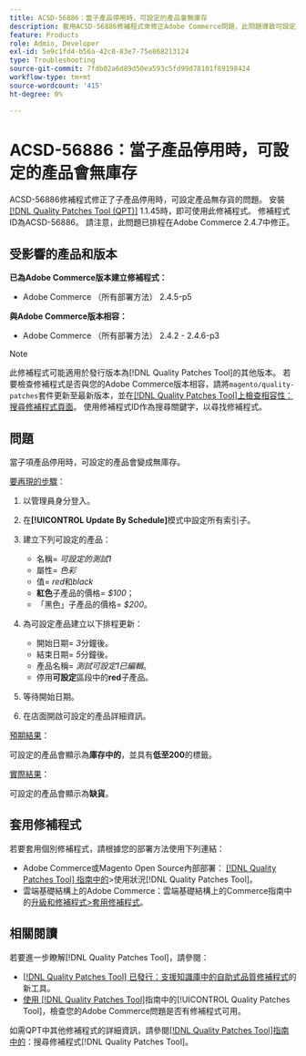 ```yaml
---
title: ACSD-56886：當子產品停用時，可設定的產品會無庫存
description: 套用ACSD-56886修補程式來修正Adobe Commerce問題，此問題導致可設定產品在產品停用時失去庫存子項。
feature: Products
role: Admin, Developer
exl-id: 5e9c1fd4-b56a-42c0-83e7-75e868213124
type: Troubleshooting
source-git-commit: 7fdb02a6d89d50ea593c5fd99d78101f89198424
workflow-type: tm+mt
source-wordcount: '415'
ht-degree: 0%

---
```


# ACSD-56886：當子產品停用時，可設定的產品會無庫存

ACSD-56886修補程式修正了子產品停用時，可設定產品無存貨的問題。 安裝[[!DNL Quality Patches Tool (QPT)]](https://experienceleague.adobe.com/en/docs/commerce-operations/tools/quality-patches-tool/quality-patches-tool-to-self-serve-quality-patches) 1.1.45時，即可使用此修補程式。 修補程式ID為ACSD-56886。 請注意，此問題已排程在Adobe Commerce 2.4.7中修正。

## 受影響的產品和版本

**已為Adobe Commerce版本建立修補程式：**

* Adobe Commerce （所有部署方法） 2.4.5-p5

**與Adobe Commerce版本相容：**

* Adobe Commerce （所有部署方法） 2.4.2 - 2.4.6-p3

>[!NOTE]
>
>此修補程式可能適用於發行版本為[!DNL Quality Patches Tool]的其他版本。 若要檢查修補程式是否與您的Adobe Commerce版本相容，請將`magento/quality-patches`套件更新至最新版本，並在[[!DNL Quality Patches Tool]上檢查相容性：搜尋修補程式頁面](https://experienceleague.adobe.com/tools/commerce-quality-patches/index.html)。 使用修補程式ID作為搜尋關鍵字，以尋找修補程式。

## 問題

當子項產品停用時，可設定的產品會變成無庫存。

<u>要再現的步驟</u>：

1. 以管理員身分登入。
1. 在&#x200B;**[!UICONTROL Update By Schedule]**&#x200B;模式中設定所有索引子。
1. 建立下列可設定的產品：

   * 名稱= *可設定的測試1*
   * 屬性= *色彩*
   * 值= *red*&#x200B;和&#x200B;*black*
   * **紅色**&#x200B;子產品的價格= *$100*；
   * 「黑色」子產品的價格= *$200*。

1. 為可設定產品建立以下排程更新：

   * 開始日期= *3*&#x200B;分鐘後。
   * 結束日期= *5*&#x200B;分鐘後。
   * 產品名稱= *測試可設定1已編輯*。
   * 停用&#x200B;**可設定**&#x200B;區段中的&#x200B;**red**&#x200B;子產品。

1. 等待開始日期。
1. 在店面開啟可設定的產品詳細資訊。

<u>預期結果</u>：

可設定的產品會顯示為&#x200B;**庫存中的**，並具有&#x200B;**低至200**&#x200B;的標籤。

<u>實際結果</u>：

可設定的產品會顯示為&#x200B;**缺貨**。

## 套用修補程式

若要套用個別修補程式，請根據您的部署方法使用下列連結：

* Adobe Commerce或Magento Open Source內部部署： [[!DNL Quality Patches Tool] 指南中的](/help/tools/quality-patches-tool/usage.md)>使用狀況[!DNL Quality Patches Tool]。
* 雲端基礎結構上的Adobe Commerce：雲端基礎結構上的Commerce指南中的[升級和修補程式>套用修補程式](https://experienceleague.adobe.com/docs/commerce-cloud-service/user-guide/develop/upgrade/apply-patches.html)。

## 相關閱讀

若要進一步瞭解[!DNL Quality Patches Tool]，請參閱：

* [[!DNL Quality Patches Tool] 已發行：支援知識庫中的自助式品質修補程式](https://experienceleague.adobe.com/en/docs/commerce-operations/tools/quality-patches-tool/quality-patches-tool-to-self-serve-quality-patches)的新工具。
* [使用 [!DNL Quality Patches Tool]](/help/tools/quality-patches-tool/patches-available-in-qpt/check-patch-for-magento-issue-with-magento-quality-patches.md)指南中的[!UICONTROL Quality Patches Tool]，檢查您的Adobe Commerce問題是否有修補程式可用。


如需QPT中其他修補程式的詳細資訊，請參閱[[!DNL Quality Patches Tool]指南中的](https://experienceleague.adobe.com/tools/commerce-quality-patches/index.html)：搜尋修補程式[!DNL Quality Patches Tool]。
